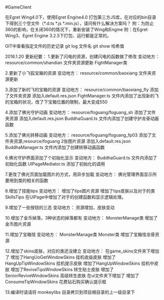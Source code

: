 #GameClient

在Egret Wing4.0下，使用Egret Engine4.0 打包第三方JS库，在对应的bin目录下得到三个空文件（*.d.ts *.js *.min.js），请问有什么解决方案吗？
附：为防止360的影响，在关闭360的情况下，重新安装了Wing和Engine
附：在Egret Wing3、Egret Engine 3.2.5下打包、运行都是正常的。

GIT中查看指定文件的历史记录
git log 文件名
git show 哈希值

2016.1.20 更新纪要：
1.更新了闪电的资源，创建闪电的函数做了修改
变动地方：
	resource/common/shandian 文件夹资源更新
	FightManager类


2.更新了小飞狐宝箱的资源
变动地方：
	resource/common/baoxiang 文件夹资源更新

3.添加了新的飞的宝箱的资源
变动地方：
	resource/common/baoxiang_fly 添加了文件夹资源
	添加入default.res.json
	FightManager.ts 文件内添加了出现新的飞的宝箱的状况，改了下宝箱位置的限制，最大变成550

4.添加了佛光守护动画
变动地方：
	resource/foguang/foguang_sh 添加了文件夹资源
	添加入default.res.json
	BuddhaGuard.ts 文件内添加了创建守护龙骨动画函数

5.添加了佛光转移动画
变动地方：
	resource/foguang/foguang_fp03 添加了文件夹资源,resource/foguang  2张图片资源
	添加入default.res.json
	BuddhaManager.ts 文件内添加了创建转移动画函数

6.佛光守护界面添加了个初始化显示
变动地方：
	BuddhaGuard.ts 文件内添加了初始化函数
	UIPageMediator.ts 添加了初始化的调用

7.更改了佛光页面加载图片的方式，用异步加载
变动地方：
	佛光管理界面显示所要用到类的相关的函数

8.增加了技能tips
变动地方：
	增加了tips图片资源
	增加了tips皮肤以及对于的类SkillsTips
	在UIPage中增加了对于的创建函数和显示逻辑处理。

9.增加了一些按钮的三态
变动地方：
	资源增加，皮肤变动

10.增加了金币掉落，3种状态的掉落都有
变动地方：
	MonsterManage类
	增加了金币图片资源

11.增加了宝箱怪
变动地方：
	MonsterManage类
	Monster类
	增加了宝箱怪龙骨资源

12.增加了skins皮肤，对应的类还没建立
变动地方：
	在game_skins文件夹下增加了
		增加了HangUoGetWindowSkins   	挂机收益皮肤
		增加了HangUpTipWindowSkins   	挂机提示皮肤
		增加了HangUpWindowSkins	     	挂机中皮肤
		增加了ReviveTipsWindowSkins     转生贴士皮肤
		增加了SeniorReviveWindowSkins   高级转生皮肤
	在ui文件夹下增加了
		增加了ConsumeTipWindowSkins   	花费钻石购买确认提示框

13.编译时请请将 monkeylibs 目录拷贝到项目根目录的上一级目录下